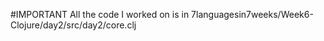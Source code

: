 #IMPORTANT
All the code I worked on is in  7languagesin7weeks/Week6-Clojure/day2/src/day2/core.clj 
